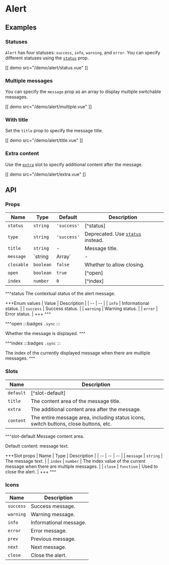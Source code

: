 # Alert

## Examples

### Statuses

`Alert` has four statuses: `success`, `info`, `warning`, and `error`. You can specify different statuses using the [`status`](#props-status) prop.

[[ demo src="/demo/alert/status.vue" ]]

### Multiple messages

You can specify the `message` prop as an array to display multiple switchable messages.

[[ demo src="/demo/alert/multiple.vue" ]]

### With title

Set the `title` prop to specify the message title.

[[ demo src="/demo/alert/title.vue" ]]

### Extra content

Use the [`extra`](#slots-extra) slot to specify additional content after the message.

[[ demo src="/demo/alert/extra.vue" ]]


## API

### Props

| Name | Type | Default | Description |
| -- | -- | -- | -- |
| ``status`` | `string` | `'success'` | [^status] |
| ``type`` | `string` | `'success'` | Deprecated. Use [`status`](#props-status) instead. |
| ``title`` | `string` | - | Message title. |
| ``message`` | `string | Array<string>` | - | Message content. When an array is passed, multiple messages will be displayed and switchable. |
| ``closable`` | `boolean` | `false` | Whether to allow closing. |
| ``open`` | `boolean` | `true` | [^open] |
| ``index`` | `number` | `0` | [^index] |

^^^status
The contextual status of the alert message.

+++Enum values
| Value | Description |
| -- | -- |
| `info` | Informational status. |
| `success` | Success status. |
| `warning` | Warning status. |
| `error` | Error status. |
+++
^^^

^^^open
:::badges
`.sync`
:::

Whether the message is displayed.
^^^

^^^index
:::badges
`.sync`
:::

The index of the currently displayed message when there are multiple messages.
^^^

### Slots

| Name | Description |
| -- | -- |
| ``default`` | [^slot-default] |
| ``title`` | The content area of the message title. |
| ``extra`` | The additional content area after the message. |
| ``content`` | The entire message area, including status icons, switch buttons, close buttons, etc. |

^^^slot-default
Message content area.

Default content: message text.

+++Slot props
| Name | Type | Description |
| -- | -- | -- |
| `message` | `string` | The message text. |
| `index` | `number` | The index value of the current message when there are multiple messages. |
| `close` | `function` | Used to close the alert. |
+++
^^^

### Icons

| Name | Description |
| -- | -- |
| ``success`` | Success message. |
| ``warning`` | Warning message. |
| ``info`` | Informational message. |
| ``error`` | Error message. |
| ``prev`` | Previous message. |
| ``next`` | Next message. |
| ``close`` | Close the alert. |
```

